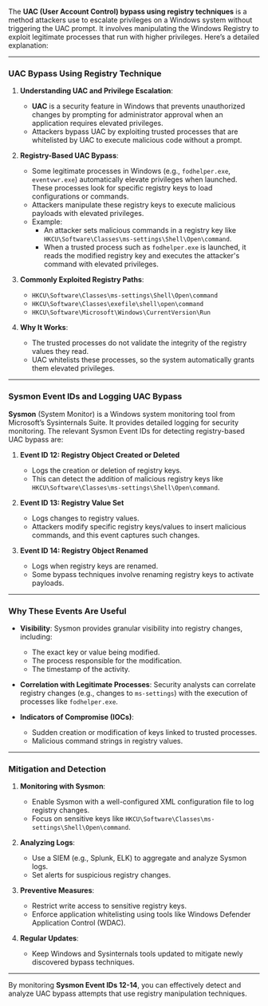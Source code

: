 The **UAC (User Account Control) bypass using registry techniques** is a method attackers use to escalate privileges on a Windows system without triggering the UAC prompt. It involves manipulating the Windows Registry to exploit legitimate processes that run with higher privileges. Here’s a detailed explanation:

---

### **UAC Bypass Using Registry Technique**

1. **Understanding UAC and Privilege Escalation**:
   - **UAC** is a security feature in Windows that prevents unauthorized changes by prompting for administrator approval when an application requires elevated privileges.
   - Attackers bypass UAC by exploiting trusted processes that are whitelisted by UAC to execute malicious code without a prompt.

2. **Registry-Based UAC Bypass**:
   - Some legitimate processes in Windows (e.g., `fodhelper.exe`, `eventvwr.exe`) automatically elevate privileges when launched. These processes look for specific registry keys to load configurations or commands.
   - Attackers manipulate these registry keys to execute malicious payloads with elevated privileges.
   - Example:
     - An attacker sets malicious commands in a registry key like `HKCU\Software\Classes\ms-settings\Shell\Open\command`.
     - When a trusted process such as `fodhelper.exe` is launched, it reads the modified registry key and executes the attacker's command with elevated privileges.

3. **Commonly Exploited Registry Paths**:
   - `HKCU\Software\Classes\ms-settings\Shell\Open\command`
   - `HKCU\Software\Classes\exefile\shell\open\command`
   - `HKCU\Software\Microsoft\Windows\CurrentVersion\Run`

4. **Why It Works**:
   - The trusted processes do not validate the integrity of the registry values they read.
   - UAC whitelists these processes, so the system automatically grants them elevated privileges.

---

### **Sysmon Event IDs and Logging UAC Bypass**

**Sysmon** (System Monitor) is a Windows system monitoring tool from Microsoft’s Sysinternals Suite. It provides detailed logging for security monitoring. The relevant Sysmon Event IDs for detecting registry-based UAC bypass are:

1. **Event ID 12: Registry Object Created or Deleted**
   - Logs the creation or deletion of registry keys.
   - This can detect the addition of malicious registry keys like `HKCU\Software\Classes\ms-settings\Shell\Open\command`.

2. **Event ID 13: Registry Value Set**
   - Logs changes to registry values.
   - Attackers modify specific registry keys/values to insert malicious commands, and this event captures such changes.

3. **Event ID 14: Registry Object Renamed**
   - Logs when registry keys are renamed.
   - Some bypass techniques involve renaming registry keys to activate payloads.

---

### **Why These Events Are Useful**

- **Visibility**: Sysmon provides granular visibility into registry changes, including:
  - The exact key or value being modified.
  - The process responsible for the modification.
  - The timestamp of the activity.

- **Correlation with Legitimate Processes**: Security analysts can correlate registry changes (e.g., changes to `ms-settings`) with the execution of processes like `fodhelper.exe`.

- **Indicators of Compromise (IOCs)**:
  - Sudden creation or modification of keys linked to trusted processes.
  - Malicious command strings in registry values.

---

### **Mitigation and Detection**

1. **Monitoring with Sysmon**:
   - Enable Sysmon with a well-configured XML configuration file to log registry changes.
   - Focus on sensitive keys like `HKCU\Software\Classes\ms-settings\Shell\Open\command`.

2. **Analyzing Logs**:
   - Use a SIEM (e.g., Splunk, ELK) to aggregate and analyze Sysmon logs.
   - Set alerts for suspicious registry changes.

3. **Preventive Measures**:
   - Restrict write access to sensitive registry keys.
   - Enforce application whitelisting using tools like Windows Defender Application Control (WDAC).

4. **Regular Updates**:
   - Keep Windows and Sysinternals tools updated to mitigate newly discovered bypass techniques.

---

By monitoring **Sysmon Event IDs 12-14**, you can effectively detect and analyze UAC bypass attempts that use registry manipulation techniques.

